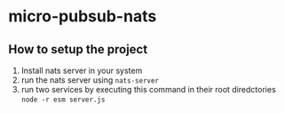 # micro-pubsub-nats

## How to setup the project
1. Install nats server in your system
2. run the nats server using `nats-server`
3. run two services by executing this command in their root diredctories `node -r esm server.js`